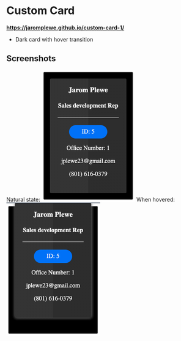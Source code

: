 # Custom Card

__https://jaromplewe.github.io/custom-card-1/__

* Dark card with hover transition

## Screenshots
Natural state:
![Natural](./assets/screenshots/natural.png)
When hovered:
![Natural](./assets/screenshots/hovered.png)